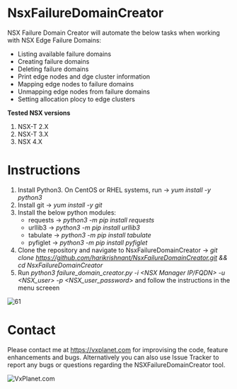 # NsxFailureDomainCreator
NSX Failure Domain Creator will automate the below tasks when working with NSX Edge Failure Domains:
- Listing available failure domains
- Creating failure domains
- Deleting failure domains
- Print edge nodes and dge cluster information
- Mapping edge nodes to failure domains
- Unmapping edge nodes from failure domains
- Setting allocation plocy to edge clusters

**Tested NSX versions**
1. NSX-T 2.X
2. NSX-T 3.X
3. NSX 4.X

# Instructions
1. Install Python3. On CentOS or RHEL systems, run -> *yum install -y python3*
2.  Install git -> *yum install -y git*
3.  Install the below python modules:
     - requests -> *python3 -m pip install requests*
     - urllib3 -> *python3 -m pip install urllib3* 
     - tabulate -> *python3 -m pip install tabulate*
     - pyfiglet -> *python3 -m pip install pyfiglet*
4. Clone the repository and navigate to NsxFailureDomainCreator -> 
   *git clone https://github.com/harikrishnant/NsxFailureDomainCreator.git && cd NsxFailureDomainCreator*
5. Run *python3 failure_domain_creator.py -i <NSX Manager IP/FQDN> -u <NSX_user> -p <NSX_user_password>* and follow the instructions in the menu screeen

![61](https://user-images.githubusercontent.com/35589049/229488601-92c7a65f-d18d-430f-bede-3d1f4dbf27c3.png)

# Contact
Please contact me at https://vxplanet.com for improvising the code, feature enhancements and bugs. Alternatively you can also use Issue Tracker to report any bugs or questions regarding the NSXFailureDomainCreator tool. 

![VxPlanet.com](https://serveritpro.files.wordpress.com/2021/09/vxplanet_correct.png)
